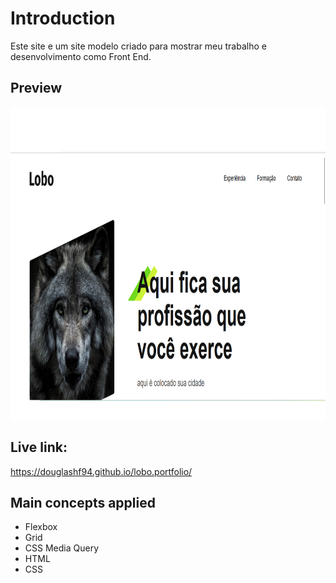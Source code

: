 # Introduction

Este site e um site modelo criado para mostrar meu trabalho e desenvolvimento como Front End.

## Preview

<img src="https://github.com/DouglasHF94/lobo.portfolio/blob/master/img/lobo.png" height="500"/>

## Live link:

https://douglashf94.github.io/lobo.portfolio/

## Main concepts applied

- Flexbox
- Grid
- CSS Media Query
- HTML
- CSS